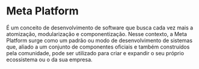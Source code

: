 # Meta Platform
É um conceito de desenvolvimento de software que busca cada vez mais a atomização, modularização e componentização.
 Nesse contexto, a Meta Platform surge como um padrão ou modo de desenvolvimento de sistemas que, aliado a um conjunto de componentes oficiais e também construídos pela comunidade, pode ser utilizado para criar e expandir o seu próprio ecossistema ou o da sua empresa.

